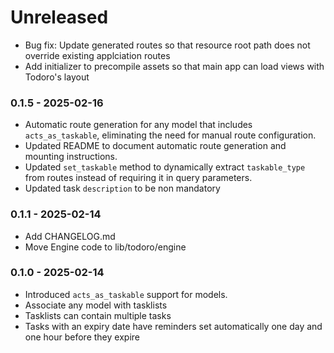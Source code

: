 # Unreleased

- Bug fix: Update generated routes so that resource root path does not override existing applciation routes
- Add initializer to precompile assets so that main app can load views with Todoro's layout

### 0.1.5 - 2025-02-16

- Automatic route generation for any model that includes `acts_as_taskable`, eliminating the need for manual route configuration.
- Updated README to document automatic route generation and mounting instructions.
- Updated `set_taskable` method to dynamically extract `taskable_type` from routes instead of requiring it in query parameters.
- Updated task `description` to be non mandatory

### 0.1.1 - 2025-02-14

- Add CHANGELOG.md
- Move Engine code to lib/todoro/engine

### 0.1.0 - 2025-02-14

- Introduced `acts_as_taskable` support for models.
- Associate any model with tasklists
- Tasklists can contain multiple tasks
- Tasks with an expiry date have reminders set automatically one day and one hour before they expire
